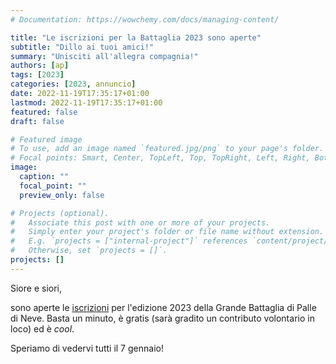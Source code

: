 ```yaml
---
# Documentation: https://wowchemy.com/docs/managing-content/

title: "Le iscrizioni per la Battaglia 2023 sono aperte"
subtitle: "Dillo ai tuoi amici!"
summary: "Unisciti all'allegra compagnia!"
authors: [ap]
tags: [2023]
categories: [2023, annuncio]
date: 2022-11-19T17:35:17+01:00
lastmod: 2022-11-19T17:35:17+01:00
featured: false
draft: false

# Featured image
# To use, add an image named `featured.jpg/png` to your page's folder.
# Focal points: Smart, Center, TopLeft, Top, TopRight, Left, Right, BottomLeft, Bottom, BottomRight.
image:
  caption: ""
  focal_point: ""
  preview_only: false

# Projects (optional).
#   Associate this post with one or more of your projects.
#   Simply enter your project's folder or file name without extension.
#   E.g. `projects = ["internal-project"]` references `content/project/deep-learning/index.md`.
#   Otherwise, set `projects = []`.
projects: []
---
```


Siore e siori,

sono aperte le [iscrizioni](/it/register) per l'edizione 2023 della Grande Battaglia di Palle di Neve.
Basta un minuto, è gratis (sarà gradito un contributo volontario in loco) ed è _cool_.

Speriamo di vedervi tutti il 7 gennaio!
